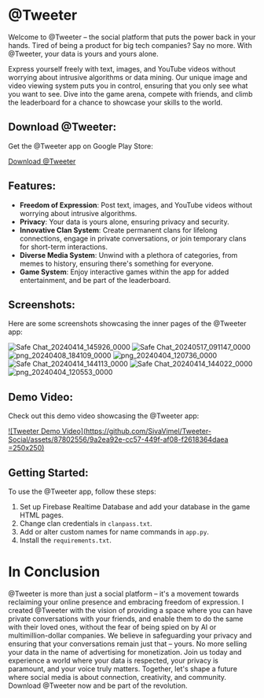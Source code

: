 # @Tweeter

Welcome to @Tweeter – the social platform that puts the power back in your hands. Tired of being a product for big tech companies? Say no more. With @Tweeter, your data is yours and yours alone.

Express yourself freely with text, images, and YouTube videos without worrying about intrusive algorithms or data mining. Our unique image and video viewing system puts you in control, ensuring that you only see what you want to see. Dive into the game arena, compete with friends, and climb the leaderboard for a chance to showcase your skills to the world.

## Download @Tweeter:

Get the @Tweeter app on Google Play Store:

[Download @Tweeter](https://play.google.com/store/apps/details?id=com.scriptiez.tweeter)

## Features:

- **Freedom of Expression**: Post text, images, and YouTube videos without worrying about intrusive algorithms.
- **Privacy**: Your data is yours alone, ensuring privacy and security.
- **Innovative Clan System**: Create permanent clans for lifelong connections, engage in private conversations, or join temporary clans for short-term interactions.
- **Diverse Media System**: Unwind with a plethora of categories, from memes to history, ensuring there's something for everyone.
- **Game System**: Enjoy interactive games within the app for added entertainment, and be part of the leaderboard.

## Screenshots:

Here are some screenshots showcasing the inner pages of the @Tweeter app:

![Safe Chat_20240414_145926_0000](https://github.com/SivaVimel/Tweeter-Social/assets/87802556/e2faf597-f6a9-4bff-a200-40a1dc1ca486)
![Safe Chat_20240517_091147_0000](https://github.com/SivaVimel/Tweeter-Social/assets/87802556/8496069a-3ea0-4f7b-96f2-17d616b6f91e)
![png_20240408_184109_0000](https://github.com/SivaVimel/Tweeter-Social/assets/87802556/0fb2f3d8-97f0-4830-b122-4e4faf9a410f)
![png_20240404_120736_0000](https://github.com/SivaVimel/Tweeter-Social/assets/87802556/e8b40f5c-a994-403c-ae43-f55ce54abb50)
![Safe Chat_20240414_144113_0000](https://github.com/SivaVimel/Tweeter-Social/assets/87802556/dc57af36-a37f-474e-9f48-0df5721b5332)
![Safe Chat_20240414_144022_0000](https://github.com/SivaVimel/Tweeter-Social/assets/87802556/5210a19e-4b90-46ec-8f99-03916b1f5098)
![png_20240404_120553_0000](https://github.com/SivaVimel/Tweeter-Social/assets/87802556/de3aa1bb-315a-4070-99e2-863de0d7fe44)

## Demo Video:

Check out this demo video showcasing the @Tweeter app:

[![Tweeter Demo Video](https://github.com/SivaVimel/Tweeter-Social/assets/87802556/9a2ea92e-cc57-449f-af08-f2618364daea =250x250)](https://www.youtube.com/watch?v=jgpTGbBNWtw)

## Getting Started:

To use the @Tweeter app, follow these steps:

1. Set up Firebase Realtime Database and add your database in the game HTML pages.
2. Change clan credentials in `clanpass.txt`.
3. Add or alter custom names for name commands in `app.py`.
4. Install the `requirements.txt`.

# In Conclusion
@Tweeter is more than just a social platform – it's a movement towards reclaiming your online presence and embracing freedom of expression. I created @Tweeter with the vision of providing a space where you can have private conversations with your friends, and enable them to do the same with their loved ones, without the fear of being spied on by AI or multimillion-dollar companies. We believe in safeguarding your privacy and ensuring that your conversations remain just that – yours. No more selling your data in the name of advertising for monetization. Join us today and experience a world where your data is respected, your privacy is paramount, and your voice truly matters. Together, let's shape a future where social media is about connection, creativity, and community. Download @Tweeter now and be part of the revolution.
